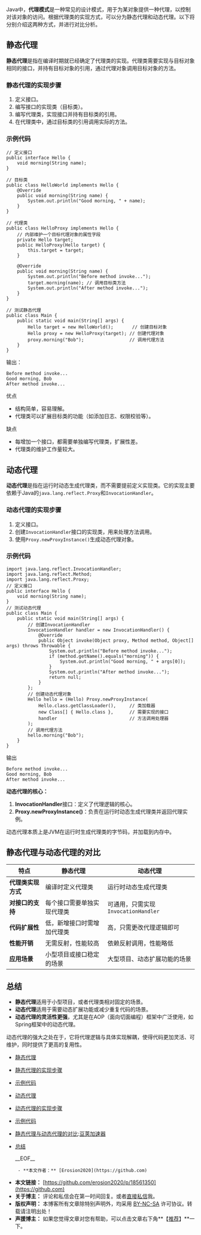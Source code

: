 
Java中，**代理模式**是一种常见的设计模式，用于为某对象提供一种代理，以控制对该对象的访问。根据代理类的实现方式，可以分为静态代理和动态代理。以下将分别介绍这两种方式，并进行对比分析。


## 静态代理


**静态代理**是指在编译时期就已经确定了代理类的实现。代理类需要实现与目标对象相同的接口，并持有目标对象的引用，通过代理对象调用目标对象的方法。


### 静态代理的实现步骤


1. 定义接口。
2. 编写接口的实现类（目标类）。
3. 编写代理类，实现接口并持有目标类的引用。
4. 在代理类中，通过目标类的引用调用实际的方法。


### 示例代码



```
// 定义接口
public interface Hello {
    void morning(String name);
}

// 目标类
public class HelloWorld implements Hello {
    @Override
    public void morning(String name) {
        System.out.println("Good morning, " + name);
    }
}

// 代理类
public class HelloProxy implements Hello {
    // 内部维护一个目标代理对象的属性字段
    private Hello target;
    public HelloProxy(Hello target) {
        this.target = target;
    }

    @Override
    public void morning(String name) {
        System.out.println("Before method invoke...");
        target.morning(name); // 调用目标类方法
        System.out.println("After method invoke...");
    }
}

// 测试静态代理
public class Main {
    public static void main(String[] args) {
        Hello target = new HelloWorld();       // 创建目标对象
        Hello proxy = new HelloProxy(target); // 创建代理对象
        proxy.morning("Bob");                 // 调用代理方法
    }
}

```

输出：



```
Before method invoke...
Good morning, Bob
After method invoke...

```

优点


* 结构简单，容易理解。
* 代理类可以扩展目标类的功能（如添加日志、权限校验等）。


缺点


* 每增加一个接口，都需要单独编写代理类，扩展性差。
* 代理类的维护工作量较大。


## 动态代理


**动态代理**是指在运行时动态生成代理类，而不需要提前定义实现类。它的实现主要依赖于Java的`java.lang.reflect.Proxy`和`InvocationHandler`。


### 动态代理的实现步骤


1. 定义接口。
2. 创建`InvocationHandler`接口的实现类，用来处理方法调用。
3. 使用`Proxy.newProxyInstance()`生成动态代理对象。


### 示例代码



```
import java.lang.reflect.InvocationHandler;
import java.lang.reflect.Method;
import java.lang.reflect.Proxy;
// 定义接口
public interface Hello {
    void morning(String name);
}
// 测试动态代理
public class Main {
    public static void main(String[] args) {
        // 创建InvocationHandler
        InvocationHandler handler = new InvocationHandler() {
            @Override
            public Object invoke(Object proxy, Method method, Object[] args) throws Throwable {
                System.out.println("Before method invoke...");
                if (method.getName().equals("morning")) {
                    System.out.println("Good morning, " + args[0]);
                }
                System.out.println("After method invoke...");
                return null;
            }
        };
        // 创建动态代理对象
        Hello hello = (Hello) Proxy.newProxyInstance(
            Hello.class.getClassLoader(),     // 类加载器
            new Class[] { Hello.class },      // 需要实现的接口
            handler                           // 方法调用处理器
        );
        // 调用代理方法
        hello.morning("Bob");
    }
}

```

输出



```
Before method invoke...
Good morning, Bob
After method invoke...

```

**动态代理的核心：**


1. **InvocationHandler**接口：定义了代理逻辑的核心。
2. **Proxy.newProxyInstance()**：负责在运行时动态生成代理类并返回代理实例。


动态代理本质上是JVM在运行时生成代理类的字节码，并加载到内存中。


## **静态代理与动态代理的对比**




| **特点** | **静态代理** | **动态代理** |
| --- | --- | --- |
| **代理类实现方式** | 编译时定义代理类 | 运行时动态生成代理类 |
| **对接口的支持** | 每个接口需要单独实现代理类 | 可通用，只需实现`InvocationHandler` |
| **代码扩展性** | 低，新增接口时需增加代理类 | 高，只需更改代理逻辑即可 |
| **性能开销** | 无需反射，性能较高 | 依赖反射调用，性能略低 |
| **应用场景** | 小型项目或接口稳定的场景 | 大型项目、动态扩展功能的场景 |


## **总结**


* **静态代理**适用于小型项目，或者代理类相对固定的场景。
* **动态代理**适用于需要动态扩展功能或减少重复代码的场景。
* **动态代理的灵活性更强**，尤其是在AOP（面向切面编程）框架中广泛使用，如Spring框架中的动态代理。


动态代理的强大之处在于，它将代理逻辑与具体实现解耦，使得代码更加灵活、可维护，同时提供了更高的复用性。


  * [静态代理](#%E9%9D%99%E6%80%81%E4%BB%A3%E7%90%86)
* [静态代理的实现步骤](#%E9%9D%99%E6%80%81%E4%BB%A3%E7%90%86%E7%9A%84%E5%AE%9E%E7%8E%B0%E6%AD%A5%E9%AA%A4)
* [示例代码](#%E7%A4%BA%E4%BE%8B%E4%BB%A3%E7%A0%81)
* [动态代理](#%E5%8A%A8%E6%80%81%E4%BB%A3%E7%90%86)
* [动态代理的实现步骤](#%E5%8A%A8%E6%80%81%E4%BB%A3%E7%90%86%E7%9A%84%E5%AE%9E%E7%8E%B0%E6%AD%A5%E9%AA%A4)
* [示例代码](#%E7%A4%BA%E4%BE%8B%E4%BB%A3%E7%A0%81-1)
* [静态代理与动态代理的对比](#%E9%9D%99%E6%80%81%E4%BB%A3%E7%90%86%E4%B8%8E%E5%8A%A8%E6%80%81%E4%BB%A3%E7%90%86%E7%9A%84%E5%AF%B9%E6%AF%94):[豆荚加速器](https://yirou.org)
* [总结](#%E6%80%BB%E7%BB%93)

   \_\_EOF\_\_

       - **本文作者：** [Erosion2020](https://github.com)
 - **本文链接：** [https://github.com/erosion2020/p/18561350](https://github.com)
 - **关于博主：** 评论和私信会在第一时间回复。或者[直接私信](https://github.com)我。
 - **版权声明：** 本博客所有文章除特别声明外，均采用 [BY\-NC\-SA](https://github.com "BY-NC-SA") 许可协议。转载请注明出处！
 - **声援博主：** 如果您觉得文章对您有帮助，可以点击文章右下角**【[推荐](javascript:void(0);)】**一下。
     
